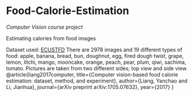 # Food-Calorie-Estimation

*Computer Vision course project*

Estimating calories from food images

Dataset used: [ECUSTFD](https://github.com/Liang-yc/ECUSTFD-resized-) There are 2978 images and 19 different types of food: apple, banana, bread, bun, doughnut, egg, fired dough twist, grape, lemon, litchi, mango, mooncake, orange, peach, pear, plum, qiwi, sachima, tomato. 
Pictures are taken from two different sides; top view and side view.
@article{liang2017computer,
  title={Computer vision-based food calorie estimation: dataset, method, and experiment},
  author={Liang, Yanchao and Li, Jianhua},
  journal={arXiv preprint arXiv:1705.07632},
  year={2017}
}
